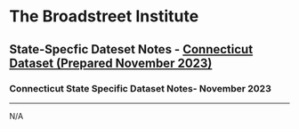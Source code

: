 # The Broadstreet Institute

## State-Specfic Dateset Notes - [Connecticut Dataset (Prepared November 2023)](https://github.com/BroadStreet-Health/Community-Health-Needs-Assessments)

### Connecticut State Specific Dataset Notes- November 2023

---
N/A

